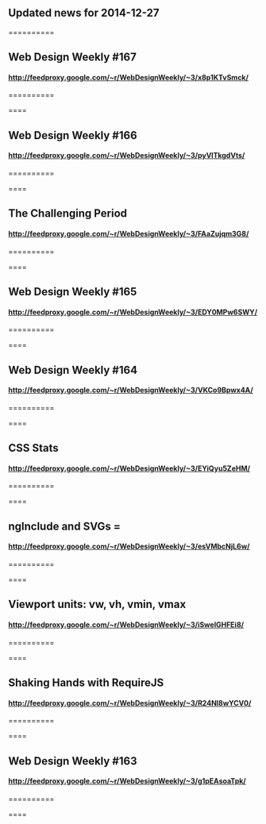 ## Updated news for 2014-12-27 

==========
## Web Design Weekly #167
#### http://feedproxy.google.com/~r/WebDesignWeekly/~3/x8p1KTvSmck/

==========

====
## Web Design Weekly #166
#### http://feedproxy.google.com/~r/WebDesignWeekly/~3/pyVlTkgdVts/

==========

====
## The Challenging Period
#### http://feedproxy.google.com/~r/WebDesignWeekly/~3/FAaZujqm3G8/

==========

====
## Web Design Weekly #165
#### http://feedproxy.google.com/~r/WebDesignWeekly/~3/EDY0MPw6SWY/

==========

====
## Web Design Weekly #164
#### http://feedproxy.google.com/~r/WebDesignWeekly/~3/VKCo9Bpwx4A/

==========

====
## CSS Stats
#### http://feedproxy.google.com/~r/WebDesignWeekly/~3/EYiQyu5ZeHM/

==========

====
## ngInclude and SVGs = 
#### http://feedproxy.google.com/~r/WebDesignWeekly/~3/esVMbcNjL6w/

==========

====
## Viewport units: vw, vh, vmin, vmax
#### http://feedproxy.google.com/~r/WebDesignWeekly/~3/iSwelGHFEi8/

==========

====
## Shaking Hands with RequireJS
#### http://feedproxy.google.com/~r/WebDesignWeekly/~3/R24Nl8wYCV0/

==========

====
## Web Design Weekly #163
#### http://feedproxy.google.com/~r/WebDesignWeekly/~3/g1pEAsoaTpk/

==========

====
